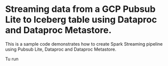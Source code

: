 # Streaming data from a GCP Pubsub Lite to Iceberg table using Dataproc and Dataproc Metastore.

This is a sample code demonstrates how to create Spark Streaming pipeline using Pubsub Lite, Dataproc and Dataproc Metastore.

Tu run 